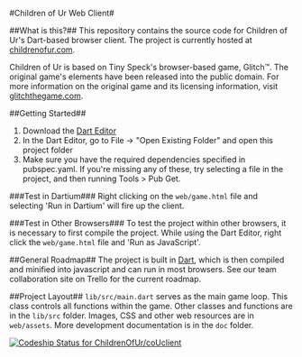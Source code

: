 #Children of Ur Web Client#

##What is this?##
This repository contains the source code for Children of Ur's Dart-based browser client.
The project is currently hosted at <a href="http://childrenofur.com" target="_blank">childrenofur.com</a>.

Children of Ur is based on Tiny Speck's browser-based game, Glitch™. The original game's elements have been released into the public domain.
For more information on the original game and its licensing information, visit <a href="http://www.glitchthegame.com" target="_blank">glitchthegame.com</a>.

##Getting Started##
1. Download the <a href="https://www.dartlang.org/">Dart Editor</a>
2. In the Dart Editor, go to File -> "Open Existing Folder" and open this project folder
3. Make sure you have the required dependencies specified in pubspec.yaml. If you're missing
any of these, try selecting a file in the project, and then running Tools > Pub Get.

###Test in Dartium###
Right clicking on the `web/game.html` file and selecting 'Run in Dartium' will fire up the client.

###Test in Other Browsers###
To test the project within other browsers, it is necessary to first compile the project.
While using the Dart Editor, right click the `web/game.html` file and 'Run as JavaScript'.

##General Roadmap##
The project is built in <a href="https://www.dartlang.org" target="_blank">Dart</a>, 
which is then compiled and minified into javascript and can run in most browsers. See our team collaboration
site on Trello for the current roadmap.

##Project Layout##
`lib/src/main.dart` serves as the main game loop. This class controls all functions within the game. Other classes and
functions are in the `lib/src` folder. Images, CSS and other web resources are in `web/assets`. More
development documentation is in the `doc` folder.

[ ![Codeship Status for ChildrenOfUr/coUclient](https://codeship.com/projects/7e85d760-15e5-0132-d849-622a88ccaa2e/status?branch=master)](https://codeship.com/projects/33763)

